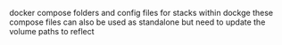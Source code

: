 docker compose folders and config files for stacks within dockge
these compose files can also be used as standalone but need to update the volume paths to reflect
